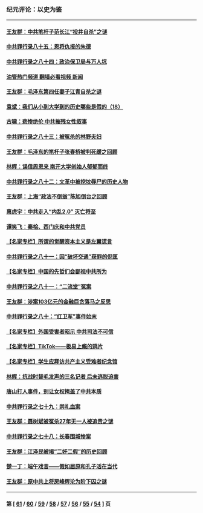 ### 纪元评论：以史为鉴
---
#### [王友群：中共笔杆子范长江“投井自杀”之谜](../../pages/nsc1028/n13796693.md?08100330) 
#### [中共罪行录八十五：恩将仇报的朱德](../../pages/nsc1028/n13798051.md?08100330) 
#### [中共罪行录之八十四：政治保卫局与万人坑](../../pages/nsc1028/n13795320.md?08100330) 
#### [油管热门频道 翻墙必看视频 新闻](ok?08100330)
#### [王友群：毛泽东第四任妻子江青自杀之谜](../../pages/nsc1028/n13791949.md?08100330) 
#### [袁斌：我们从小到大学到的历史哪些是假的（18）](../../pages/nsc1028/n13792132.md?08100330) 
#### [古啸：悲惨绝伦 中共摧残女性叙事](../../pages/nsc1028/n13791297.md?08100330) 
#### [中共罪行录之八十三：被冤杀的林野夫妇](../../pages/nsc1028/n13789020.md?08100330) 
#### [王友群：毛泽东的笔杆子张春桥被判死缓之回顾](../../pages/nsc1028/n13787500.md?08100330) 
#### [林辉：误信周恩来 南开大学创始人郁郁而终](../../pages/nsc1028/n13786021.md?08100330) 
#### [中共罪行录之八十二：文革中被挖坟辱尸的历史人物](../../pages/nsc1028/n13785139.md?08100330) 
#### [王友群：上海“政法不倒翁”陈旭倒台之回顾](../../pages/nsc1028/n13778787.md?08100330) 
#### [惠虎宇：中共走入“内乱2.0” 灭亡将至](../../pages/nsc1028/n13778194.md?08100330) 
#### [谭笑飞：秦桧、西门庆和中共党员](../../pages/nsc1028/n13778191.md?08100330) 
#### [【名家专栏】所谓的觉醒资本主义是左翼谎言](../../pages/nsc1028/n13777457.md?08100330) 
#### [中共罪行录之八十一：因“破坏交通”获罪的倪匡](../../pages/nsc1028/n13777594.md?08100330) 
#### [【名家专栏】中国的先哲们会鄙视中共所为](../../pages/nsc1028/n13772913.md?08100330) 
#### [中共罪行录之八十一：“二流堂”冤案](../../pages/nsc1028/n13772788.md?08100330) 
#### [王友群：涉案103亿元的金融巨贪落马之反思](../../pages/nsc1028/n13772297.md?08100330) 
#### [中共罪行录之八十：“红卫军”事件始末](../../pages/nsc1028/n13769101.md?08100330) 
#### [【名家专栏】外国受害者昭示 中共司法不可信](../../pages/nsc1028/n13767326.md?08100330) 
#### [【名家专栏】TikTok——极易上瘾的鸦片](../../pages/nsc1028/n13766769.md?08100330) 
#### [【名家专栏】学生应拜访共产主义受难者纪念馆](../../pages/nsc1028/n13762812.md?08100330) 
#### [林辉：抗战时替毛发声的三名记者 后未逃脱迫害](../../pages/nsc1028/n13761727.md?08100330) 
#### [唐山打人事件，别让女权掩盖了中共本质](../../pages/nsc1028/n13757588.md?08100330) 
#### [中共罪行录之七十九：崇礼血案](../../pages/nsc1028/n13757521.md?08100330) 
#### [王友群：聂树斌被冤杀27年无一人被追责之谜](../../pages/nsc1028/n13757410.md?08100330) 
#### [中共罪行录之七十八：长春围城惨案](../../pages/nsc1028/n13753340.md?08100330) 
#### [王友群：江泽民被揭“二奸二假”的历史回顾](../../pages/nsc1028/n13752541.md?08100330) 
#### [楚一丁：端午戏言——假如屈原和孔子活在当代](../../pages/nsc1028/n13751814.md?08100330) 
#### [王友群：原中共上将房峰辉沦为阶下囚之谜](../../pages/nsc1028/n13746271.md?08100330) 

---
#### 第 [ [61](./61.md?08100330) / [60](./60.md?08100330) / [59](./59.md?08100330) / [58](./58.md?08100330) / [57](./57.md?08100330) / [56](./56.md?08100330) / [55](./55.md?08100330) / [54](./54.md?08100330) ] 页
